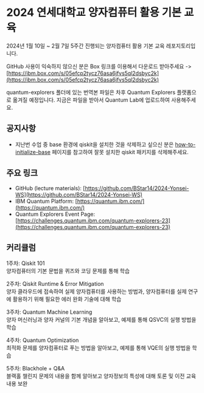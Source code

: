 # 2024 연세대학교 양자컴퓨터 활용 기본 교육

2024년 1월 10일 ~ 2월 7일 5주간 진행되는 양자컴퓨터 활용 기본 교육 레포지토리입니다.

GitHub 사용이 익숙하지 않으신 분은 Box 링크를 이용해서 다운로드 받아주세요 -> [https://ibm.box.com/s/05efcp2tycz76asa6jfvs5ql2dsbyc2k](https://ibm.box.com/s/05efcp2tycz76asa6jfvs5ql2dsbyc2k)

quantum-explorers 폴더에 있는 번역본 파일은 차후 Quantum Explorers 플랫폼으로 옮겨질 예정입니다. 지금은 파일을 받아서 Quantum Lab에 업로드하여 사용해주세요.

## 공지사항

- 지난번 수업 중 base 환경에 qiskit을 설치한 것을 삭제하고 싶으신 분은 [how-to-initialize-base](https://github.com/BStar14/2024-Yonsei-WS/tree/main/how-to-initialize-base) 페이지를 참고하여 잘못 설치한 qiskit 패키지를 삭제해주세요.

## 주요 링크

- GitHub (lecture materials): [https://github.com/BStar14/2024-Yonsei-WS](https://github.com/BStar14/2024-Yonsei-WS)
- IBM Quantum Platform: [https://quantum.ibm.com/](https://quantum.ibm.com/)
- Quantum Explorers Event Page: [https://challenges.quantum.ibm.com/quantum-explorers-23](https://challenges.quantum.ibm.com/quantum-explorers-23)

## 커리큘럼

1주차: Qiskit 101  
양자컴퓨터의 기본 문법을 퀴즈와 코딩 문제를 통해 학습

2주차: Qiskit Runtime & Error Mitigation  
양자 클라우드에 접속하여 실제 양자컴퓨터를 사용하는 방법과, 양자컴퓨터를 실제 연구에 활용하기 위해 필요한 에러 완화 기술에 대해 학습

3주차: Quantum Machine Learning  
양자 머신러닝과 양자 커널의 기본 개념을 알아보고, 예제를 통해 QSVC의 실행 방법을 학습

4주차: Quantum Optimization  
최적화 문제를 양자컴퓨터로 푸는 방법을 알아보고, 예제를 통해 VQE의 실행 방법을 학습

5주차: Blackhole + Q&A  
블랙홀 챌린지 문제의 내용을 함께 알아보고 양자정보의 특성에 대해 토론 및 이전 교육 내용 보완

